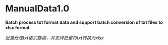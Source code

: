 # ManualData1.0

**Batch process txt format data and support batch conversion of txt files to xlsx format**  

*批量处理txt格式数据，并支持批量将txt转换为xlsx*
